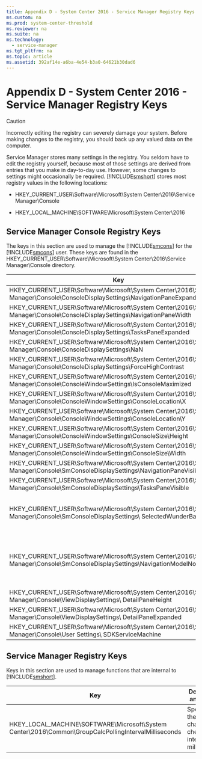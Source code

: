 ```yaml
---
title: Appendix D - System Center 2016 - Service Manager Registry Keys
ms.custom: na
ms.prod: system-center-threshold
ms.reviewer: na
ms.suite: na
ms.technology: 
  - service-manager
ms.tgt_pltfrm: na
ms.topic: article
ms.assetid: 392af14e-a6ba-4e54-b3a0-64621b30dad6
---
```

# Appendix D - System Center 2016 - Service Manager Registry Keys

> [!CAUTION]
> Incorrectly editing the registry can severely damage your system. Before making changes to the registry, you should back up any valued data on the computer.

Service Manager stores many settings in the registry. You seldom have to edit the registry yourself, because most of those settings are derived from entries that you make in day\-to\-day use. However, some changes to settings might occasionally be required. [!INCLUDE[smshort](Token/smshort_md.md)] stores most registry values in the following locations:

-   HKEY\_CURRENT\_USER\\Software\\Microsoft\\System Center\\2016\\Service Manager\\Console

-   HKEY\_LOCAL\_MACHINE\\SOFTWARE\\Microsoft\\System Center\\2016

## Service Manager Console Registry Keys
The keys in this section are used to manage the [!INCLUDE[smcons](Token/smcons_md.md)] for the [!INCLUDE[smcons](Token/smcons_md.md)] user. These keys are found in the HKEY\_CURRENT\_USER\\Software\\Microsoft\\System Center\\2016\\Service Manager\\Console directory.

|Key|Description and value|
|-------|-------------------------|
|HKEY\_CURRENT\_USER\\Software\\Microsoft\\System Center\\2016\\Service Manager\\Console\\ConsoleDisplaySettings\\NavigationPaneExpanded|The navigation pane is expanded when the value is set to 1 and not expanded when the value is set to 0.|
|HKEY\_CURRENT\_USER\\Software\\Microsoft\\System Center\\2016\\Service Manager\\Console\\ConsoleDisplaySettings\\NavigationPaneWidth|Specifies the navigation pane width, limited to display resolution.|
|HKEY\_CURRENT\_USER\\Software\\Microsoft\\System Center\\2016\\Service Manager\\Console\\ConsoleDisplaySettings\\TasksPaneExpanded|The **Tasks** pane is expanded when the value is set to 1, and not expanded when the value is set to 0.|
|HKEY\_CURRENT\_USER\\Software\\Microsoft\\System Center\\2016\\Service Manager\\Console\\ConsoleDisplaySettings\\NaN|Specifies the **Tasks** pane width, limited to display resolution.|
|HKEY\_CURRENT\_USER\\Software\\Microsoft\\System Center\\2016\\Service Manager\\Console\\ConsoleDisplaySettings\\ForceHighContrast|High Contrast is enabled when the value is set to 1, and not enabled when the value is set to 0.|
|HKEY\_CURRENT\_USER\\Software\\Microsoft\\System Center\\2016\\Service Manager\\Console\\ConsoleWindowSettings\\IsConsoleMaximized|The [!INCLUDE[smcons](Token/smcons_md.md)] is maximized when the value is set to 1, and not maximized when the value is set to 0.|
|HKEY\_CURRENT\_USER\\Software\\Microsoft\\System Center\\2016\\Service Manager\\Console\\ConsoleWindowSettings\\ConsoleLocation\\X|Specifies the top left corner of the [!INCLUDE[smcons](Token/smcons_md.md)] horizontal coordinate.|
|HKEY\_CURRENT\_USER\\Software\\Microsoft\\System Center\\2016\\Service Manager\\Console\\ConsoleWindowSettings\\ConsoleLocation\\Y|Specifies the bottom left corner of the [!INCLUDE[smcons](Token/smcons_md.md)] vertical coordinate.|
|HKEY\_CURRENT\_USER\\Software\\Microsoft\\System Center\\2016\\Service Manager\\Console\\ConsoleWindowSettings\\ConsoleSize\\Height|Specifies the height of the [!INCLUDE[smcons](Token/smcons_md.md)], limited to display resolution.|
|HKEY\_CURRENT\_USER\\Software\\Microsoft\\System Center\\2016\\Service Manager\\Console\\ConsoleWindowSettings\\ConsoleSize\\Width|Specifies the width of the [!INCLUDE[smcons](Token/smcons_md.md)], limited to display resolution.|
|HKEY\_CURRENT\_USER\\Software\\Microsoft\\System Center\\2016\\Service Manager\\Console\\SmConsoleDisplaySettings\\NavigationPaneVisible|The [!INCLUDE[smcons](Token/smcons_md.md)] navigation pane is visible when the value is set to 1 and hidden when the value is set to 0.|
|HKEY\_CURRENT\_USER\\Software\\Microsoft\\System Center\\2016\\Service Manager\\Console\\SmConsoleDisplaySettings\\TasksPaneVisible|The [!INCLUDE[smcons](Token/smcons_md.md)]**Tasks** pane is visible when set to 1 and hidden when the value is set to 0.|
|HKEY\_CURRENT\_USER\\Software\\Microsoft\\System Center\\2016\\Service Manager\\Console\\SmConsoleDisplaySettings\\ SelectedWunderBarIndex|Depending on the value, the corresponding workspace is selected in the [!INCLUDE[smcons](Token/smcons_md.md)]. **Administration** \= 0, **Library** \= 1, **Work Items** \= 2, **Configuration Items** \= 3, **Data Warehouse** \= 4, **Reporting** \= 5. Values higher than 5 correspond to any custom workspaces that are added to the [!INCLUDE[smcons](Token/smcons_md.md)].|
|HKEY\_CURRENT\_USER\\Software\\Microsoft\\System Center\\2016\\Service Manager\\Console\\SmConsoleDisplaySettings\\NavigationModelNodeLocation|The value for the key is the last view that the user selected before closing the [!INCLUDE[smcons](Token/smcons_md.md)], so that when the [!INCLUDE[smcons](Token/smcons_md.md)] reopens, it reopens in this view. **msscnav:\/\/root\/Windows\/Window\/ConsoleDisplay\/Folder.f837da16\-dc5d\-7a25\-1b48\-c62eb5965806\/Folder.8afcc5db\-910c\-35a0\-700f\-fd9a94b4169b\/View.fbf52403\-7ce7\-05c4\-0ca9\-7c61030e5f57** is an example value.|
|HKEY\_CURRENT\_USER\\Software\\Microsoft\\System Center\\2016\\Service Manager\\Console\\ViewDisplaySettings\\ DetailPaneHeight|Specifies the height of the details pane.|
|HKEY\_CURRENT\_USER\\Software\\Microsoft\\System Center\\2016\\Service Manager\\Console\\ViewDisplaySettings\\ DetailPaneExpanded|The [!INCLUDE[smcons](Token/smcons_md.md)] details pane is visible when the value is set to 1 and hidden when the value is set to 0.|
|HKEY\_CURRENT\_USER\\Software\\Microsoft\\System Center\\2016\\Service Manager\\Console\\User Settings\\ SDKServiceMachine|Specifies the name of the server that the [!INCLUDE[smcons](Token/smcons_md.md)] is connected to.|

## Service Manager Registry Keys
Keys in this section are used to manage functions that are internal to [!INCLUDE[smshort](Token/smshort_md.md)].

|Key|Description and values|
|-------|--------------------------|
|HKEY\_LOCAL\_MACHINE\\SOFTWARE\\Microsoft\\System Center\\2016\\Common\\GroupCalcPollingIntervalMilliseconds|Specifies the group change check interval in milliseconds. |


